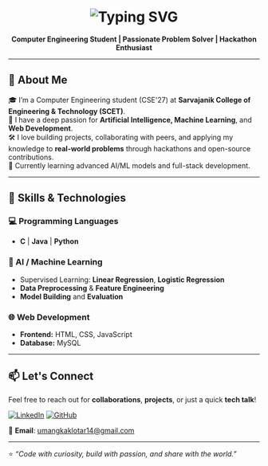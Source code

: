 <h1 align="center">
  <img src="https://readme-typing-svg.demolab.com?font=Fira+Code&pause=1000&center=true&width=435&lines=Hi%2C+I'm+Umang+Kaklotar;CSE'27+at+SCET;AI-ML+%7C+Web+Development+Enthusiast" alt="Typing SVG" />
</h1>

<p align="center">
  <strong>Computer Engineering Student | Passionate Problem Solver | Hackathon Enthusiast</strong>
</p>

---

## 🚀 About Me

🎓 I’m a Computer Engineering student (CSE'27) at **Sarvajanik College of Engineering & Technology (SCET)**.  
🤖 I have a deep passion for **Artificial Intelligence, Machine Learning**, and **Web Development**.  
🛠️ I love building projects, collaborating with peers, and applying my knowledge to **real-world problems** through hackathons and open-source contributions.  
🌱 Currently learning advanced AI/ML models and full-stack development.

---

## 🧠 Skills & Technologies

### 💻 Programming Languages  
- **C** | **Java** | **Python**

### 🤖 AI / Machine Learning  
- Supervised Learning: **Linear Regression**, **Logistic Regression**  
- **Data Preprocessing** & **Feature Engineering**  
- **Model Building** and **Evaluation**  

### 🌐 Web Development  
- **Frontend:** HTML, CSS, JavaScript  
- **Database:** MySQL  

---

## 📫 Let's Connect

Feel free to reach out for **collaborations**, **projects**, or just a quick **tech talk**!

[![LinkedIn](https://img.shields.io/badge/LinkedIn-Umang_Kaklotar-blue?style=for-the-badge&logo=linkedin)](https://www.linkedin.com/in/umang-kaklotar14/)
[![GitHub](https://img.shields.io/badge/GitHub-Umang_Kaklotar-black?style=for-the-badge&logo=github)](https://github.com/Umang-Kaklotar)

📧 **Email**: umangkaklotar14@gmail.com

---

⭐ *“Code with curiosity, build with passion, and share with the world.”*
